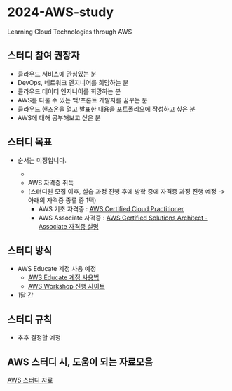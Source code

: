 # 2024-AWS-study
Learning Cloud Technologies through AWS

## 스터디 참여 권장자
- 클라우드 서비스에 관심있는 분
- DevOps, 네트워크 엔지니어를 희망하는 분
- 클라우드 데이터 엔지니어를 희망하는 분
- AWS를 다룰 수 있는 백/프론트 개발자를 꿈꾸는 분
- 클라우드 핸즈온을 열고 발표한 내용을 포트폴리오에 작성하고 싶은 분
- AWS에 대해 공부해보고 싶은 분


## 스터디 목표
* 순서는 미정입니다.

  - 
  - AWS 자격증 취득
  - (스터디원 모집 이후, 실습 과정 진행 후에 방학 중에 자격증 과정 진행 예정 -> 아래의 자격증 종류 중 1택)
    - AWS 기초 자격증 : [AWS Certified Cloud Practitioner
](https://aws.amazon.com/ko/certification/certified-cloud-practitioner/?ch=tile&tile=getstarted)
    - AWS Associate 자격증 : [AWS Certified Solutions Architect - Associate 자격증 설명](https://aws.amazon.com/ko/certification/certified-solutions-architect-associate/?ch=tile&tile=getstarted)


## 스터디 방식
- AWS Educate 계정 사용 예정
  - [AWS Educate 계정 사용법](https://blog.naver.com/chgy2131/222026236395)
  - [AWS Workshop 진행 사이트](https://workshops.aws/)
- 1달 간 

## 스터디 규칙
- 추후 결정할 예정

## AWS 스터디 시, 도움이 되는 자료모음
[AWS 스터디 자료](http://bit.ly/saaguide)
